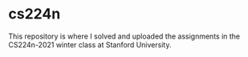 # cs224n
This repository is where I solved and uploaded the assignments in the CS224n-2021 winter class at Stanford University.
